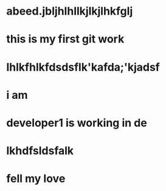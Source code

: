 # abeed.jbljhlhllkjlkjlhkfglj
# this is my first git work
# lhlkfhlkfdsdsflk'kafda;'kjadsf
# i am
# developer1 is working in de
# lkhdfsldsfalk
# fell my love 
